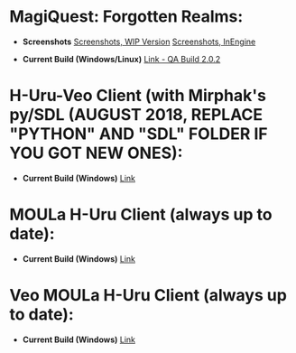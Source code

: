 # MagiQuest: Forgotten Realms:

- **Screenshots**
[Screenshots, WIP Version](https://imgur.com/a/P1FAXhy)
[Screenshots, InEngine](https://imgur.com/a/ocaa6hp)

- **Current Build (Windows/Linux)**
[Link - QA Build 2.0.2](https://mega.nz/#!mU8GyarI!1Ra1qwGK1mdsMnSJEUNe1iHT7FmfWx5FGWqdFPqx-K0)

# H-Uru-Veo Client (with Mirphak's py/SDL (AUGUST 2018, REPLACE "PYTHON" AND "SDL" FOLDER IF YOU GOT NEW ONES):
- **Current Build (Windows)**
[Link](https://mega.nz/#!rUcwXYoZ!KGTtnVzOTrHW6-U7G4TU-74Y6rtolOkOuBWJSy4wJyA)

# MOULa H-Uru Client (always up to date):
- **Current Build (Windows)**
[Link](https://mega.nz/#!XM8TSIbT!n92GKs8dSsiMB46K9-nb054Y2rJ2_BRGqvRwSKXAAxc)

# Veo MOULa H-Uru Client (always up to date):
- **Current Build (Windows)**
[Link](https://mega.nz/#!jcNTRKYY!X3cdban1yHaO5TPWpVgPhgnpd1yThGBwCkYTdqlN4y8)
